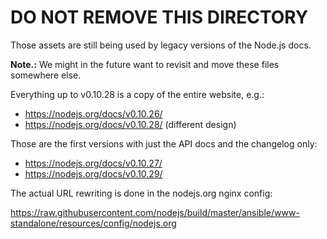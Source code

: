 # DO NOT REMOVE THIS DIRECTORY

Those assets are still being used by legacy versions of the Node.js docs.

**Note.:** We might in the future want to revisit and move these files somewhere else.

Everything up to v0.10.28 is a copy of the entire website, e.g.:

- https://nodejs.org/docs/v0.10.26/
- https://nodejs.org/docs/v0.10.28/ (different design)

Those are the first versions with just the API docs and the changelog only:

- https://nodejs.org/docs/v0.10.27/
- https://nodejs.org/docs/v0.10.29/

The actual URL rewriting is done in the nodejs.org nginx config:

https://raw.githubusercontent.com/nodejs/build/master/ansible/www-standalone/resources/config/nodejs.org
